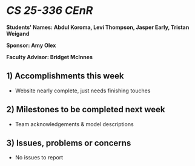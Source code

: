# *CS 25-336 CEnR*

**Students' Names: Abdul Koroma, Levi Thompson, Jasper Early, Tristan Weigand**

**Sponsor: Amy Olex**

**Faculty Advisor: Bridget McInnes**

## 1) Accomplishments this week ##
- Website nearly complete, just needs finishing touches

## 2) Milestones to be completed next week ##
- Team acknowledgements & model descriptions

## 3) Issues, problems or concerns ##
- No issues to report
